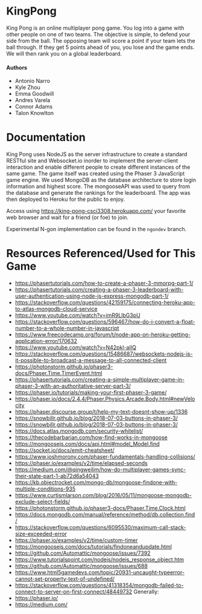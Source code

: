 # KingPong

King Pong is an online multiplayer pong game. You log into a game with other people on one of two teams. The objective is simple, to defend your side from the ball. The opposing team will score a point if your team lets the ball through. If they get 5 points ahead of you, you lose and the game ends. We will then rank you on a global leaderboard.

#### Authors
* Antonio Narro
* Kyle Zhou
* Emma Goodwill
* Andres Varela
* Connor Adams
* Talon Knowlton

# Documentation
King Pong uses NodeJS as the server infrastructure to create a standard RESTful site and Websocket.io inorder to implement the server-client interaction and enable different people to create different instances of the same game. The game itself was created using the Phaser 3 JavaScript game engine. We used MongoDB as the database architecture to store login information and highest score. The mongooseAPI was used to query from the database and generate the rankings for the leaderboard. The app was then deployed to Heroku for the public to enjoy. 

Access using https://king-pong-csci3308.herokuapp.com/ your favorite web browser and wait for a friend (or foe) to join.

Experimental N-gon implementation can be found in the ``ngondev`` branch.


# Resources Referenced/Used for This Game
* https://phasertutorials.com/how-to-create-a-phaser-3-mmorpg-part-1/
* https://phasertutorials.com/creating-a-phaser-3-leaderboard-with-user-authentication-using-node-js-express-mongodb-part-1/
* https://stackoverflow.com/questions/42159175/connecting-heroku-app-to-atlas-mongodb-cloud-service
* https://www.youtube.com/watch?v=imR9LlbG3pU
* https://stackoverflow.com/questions/596467/how-do-i-convert-a-float-number-to-a-whole-number-in-javascript
* https://www.freecodecamp.org/forum/t/node-app-on-heroku-getting-application-error/170632
* https://www.youtube.com/watch?v=N42pkl-aIIQ
* https://stackoverflow.com/questions/15486687/websockets-nodejs-is-it-possible-to-broadcast-a-message-to-all-connected-client
* https://photonstorm.github.io/phaser3-docs/Phaser.Time.TimerEvent.html
* https://phasertutorials.com/creating-a-simple-multiplayer-game-in-phaser-3-with-an-authoritative-server-part-3/
* https://phaser.io/tutorials/making-your-first-phaser-3-game/
* https://phaser.io/docs/2.4.4/Phaser.Physics.Arcade.Body.html#newVelocity
* https://phaser.discourse.group/t/help-my-text-doesnt-show-up/1336
* https://snowbillr.github.io/blog/2018-07-03-buttons-in-phaser-3/
* https://snowbillr.github.io/blog/2018-07-03-buttons-in-phaser-3/
* https://docs.atlas.mongodb.com/security-whitelist/
* https://thecodebarbarian.com/how-find-works-in-mongoose
* https://mongoosejs.com/docs/api.html#model_Model.find
* https://socket.io/docs/emit-cheatsheet/
* https://www.joshmorony.com/phaser-fundamentals-handling-collisions/
* https://phaser.io/examples/v2/time/elapsed-seconds
* https://medium.com/@qingweilim/how-do-multiplayer-games-sync-their-state-part-1-ab72d6a54043
* https://kb.objectrocket.com/mongo-db/mongoose-findone-with-multiple-conditions-935
* https://www.curtismlarson.com/blog/2016/05/11/mongoose-mongodb-exclude-select-fields/
* https://photonstorm.github.io/phaser3-docs/Phaser.Time.Clock.html
* https://docs.mongodb.com/manual/reference/method/db.collection.find/
* https://stackoverflow.com/questions/6095530/maximum-call-stack-size-exceeded-error
* https://phaser.io/examples/v2/time/custom-timer
* https://mongoosejs.com/docs/tutorials/findoneandupdate.html
* https://github.com/Automattic/mongoose/issues/7392
* https://www.tutorialspoint.com/nodejs/nodejs_response_object.htm
* https://github.com/Automattic/mongoose/issues/688
* https://www.html5gamedevs.com/topic/20931-uncaught-typeerror-cannot-set-property-text-of-undefined/
* https://stackoverflow.com/questions/41318354/mongodb-failed-to-connect-to-server-on-first-connect/48449732
Generally: 
* https://phaser.io/
* https://medium.com/
